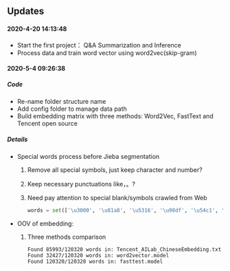 ## Updates

#### 2020-4-20 14:13:48

* Start the first project： Q&A Summarization and Inference
* Process data and train word vector using word2vec(skip-gram)



#### 2020-5-4 09:26:38

##### Code

- Re-name folder structure name
- Add config folder to manage data path
- Build embedding matrix with three methods: Word2Vec, FastText and Tencent open source 



##### Details

- Special words process before Jieba segmentation

  1. Remove all special symbols, just keep character and number?

  2. Keep necessary punctuations like，。?

  3. Need pay attention to special blank/symbols crawled from Web

     ```py
     words = set(['\u3000', '\u81a8', '\u5316', '\u98df', '\u54c1', '\xa0', '\u00a0', '\u2002', '\u2003'
     ```

  

- OOV of embedding:

  1. Three methods comparison

     ```
     Found 85993/120320 words in: Tencent_AILab_ChineseEmbedding.txt
     Found 32427/120320 words in: word2vector.model
     Found 120320/120320 words in: fasttest.model
     ```

     

  